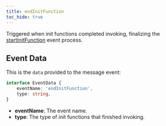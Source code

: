 ```yaml
---
title: endInitFunction
toc_hide: true
---
```


Triggered when init functions completed invoking, finalizing the [startInitFunction](./startInitFunction) event process.

Event Data
----------

This is the `data` provided to the message event:

```ts
interface EventData {
    eventName: 'endInitFunction',
    type: string,
}
```

- **eventName**: The event name.
- **type**: The type of init functions that finished invoking.
